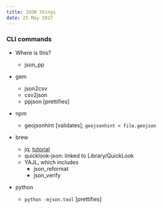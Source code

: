 ```yaml
---
title: JSON things
date: 25 May 2017
---
```


### CLI commands

- Where is this?
	- json_pp

- gem
	- json2csv
	- csv2json
	- ppjson [prettifies]

- npm
	- geojsonhint [validates]; `geojsonhint < file.geojson`

- brew
	- jq; [tutorial](http://programminghistorian.github.io/ph-submissions/lessons/json-and-jq.html)
	- quicklook-json: linked to Library/QuickLook
	- YAJL, which includes
		- json_reformat
		- json_verify

- python
	- `python -mjson.tool` [prettifies]

